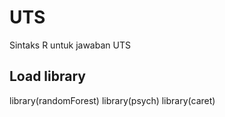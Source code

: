 # UTS
Sintaks R untuk jawaban UTS

## Load library
library(randomForest)
library(psych)
library(caret)
